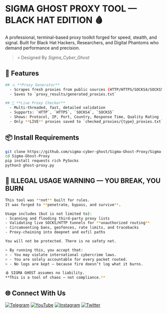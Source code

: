 # SIGMA GHOST PROXY TOOL — BLACK HAT EDITION 🩸

A professional, terminal-based proxy toolkit forged for speed, stealth, and signal. Built for Black Hat Hackers, Researchers, and Digital Phantoms who demand performance and precision. 

> 💀 Designed By *Sigma_Cyber_Ghost*

## 🚀 Features
```bash
## ⚔️ **Proxy Generator**
  - Scrapes fresh proxies from public sources (HTTP/HTTPS/SOCKS4/SOCKS5)
  - Saves to `proxy_results/generated_proxies.txt`
```

```bash
## 🔎 **Live Proxy Checker**
  - Multi-threaded, fast, detailed validation
  - Supports: `HTTP`, `HTTPS`, `SOCKS4`, `SOCKS5`
  - Shows: Protocol, IP, Port, Country, Response Time, Quality Rating
  - Only **LIVE** proxies saved to `checked_proxies/{type}_proxies.txt`
```

## 📦 Install Requirements

```bash
git clone https://github.com/sigma-cyber-ghost/Sigma-Ghost-Proxy/Sigma-Ghost-Proxy.git
cd Sigma-Ghost-Proxy
pip install requests rich PySocks 
python3 ghost-proxy.py
```

## 🛑 ILLEGAL USAGE WARNING — YOU BREAK, YOU BURN
```bash
This tool was **not** built for rules.  
It was forged to **penetrate, bypass, and survive**.

Usage includes (but is not limited to):
- Scanning and flooding third-party proxy lists
- Validating live SOCKS/HTTP tunnels for **unauthorized routing**
- Circumventing bans, geofences, rate limits, and tracebacks
- Proxy-chaining into deepnet and exfil paths

You will not be protected. There is no safety net.

> By running this, you accept that:
> - You may violate international cybercrime laws.
> - You are solely accountable for every packet routed.
> - No logs are kept — because fire doesn’t log what it burns.

🩸 SIGMA GHOST assumes no liability.  
**This is a tool of chaos — not compliance.**
```
## 🌐 Connect With Us

[![Telegram](https://img.shields.io/badge/Telegram-Sigma_Ghost-blue?logo=telegram)](https://t.me/Sigma_Cyber_Ghost)  [![YouTube](https://img.shields.io/badge/YouTube-Sigma_Ghost-red?logo=youtube)](https://www.youtube.com/@sigma_ghost_hacking)  [![Instagram](https://img.shields.io/badge/Instagram-Safder_Khan-purple?logo=instagram)](https://www.instagram.com/safderkhan0800_/)  [![Twitter](https://img.shields.io/badge/Twitter-@safderkhan0800_-1DA1F2?logo=twitter)](https://twitter.com/safderkhan0800_)


